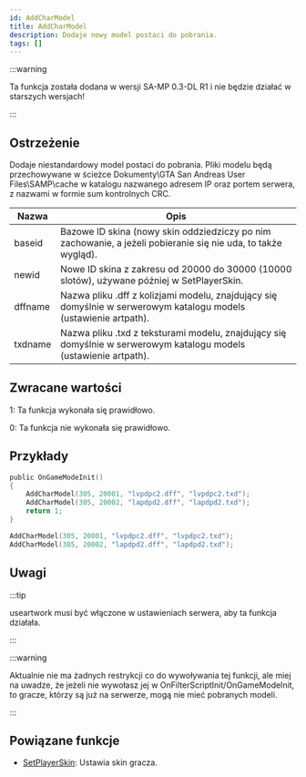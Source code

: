 ```yaml
---
id: AddCharModel
title: AddCharModel
description: Dodaje nowy model postaci do pobrania.
tags: []
---
```


:::warning

Ta funkcja została dodana w wersji SA-MP 0.3-DL R1 i nie będzie działać w starszych wersjach!

:::

## Ostrzeżenie

Dodaje niestandardowy model postaci do pobrania. Pliki modelu będą przechowywane w ścieżce Dokumenty\GTA San Andreas User Files\SAMP\cache w katalogu nazwanego adresem IP oraz portem serwera, z nazwami w formie sum kontrolnych CRC.

| Nazwa   | Opis                                                                                                              |
| ------- | ----------------------------------------------------------------------------------------------------------------- |
| baseid  | Bazowe ID skina (nowy skin oddziedziczy po nim zachowanie, a jeżeli pobieranie się nie uda, to także wygląd).       |
| newid   | Nowe ID skina z zakresu od 20000 do 30000 (10000 slotów), używane później w SetPlayerSkin.                        |
| dffname | Nazwa pliku .dff z kolizjami modelu, znajdujący się domyślnie w serwerowym katalogu models (ustawienie artpath).  |
| txdname | Nazwa pliku .txd z teksturami modelu, znajdujący się domyślnie w serwerowym katalogu models (ustawienie artpath). |

## Zwracane wartości

1: Ta funkcja wykonała się prawidłowo.

0: Ta funkcja nie wykonała się prawidłowo.

## Przykłady

```c
public OnGameModeInit()
{
    AddCharModel(305, 20001, "lvpdpc2.dff", "lvpdpc2.txd");
    AddCharModel(305, 20002, "lapdpd2.dff", "lapdpd2.txd");
    return 1;
}
```

```c
AddCharModel(305, 20001, "lvpdpc2.dff", "lvpdpc2.txd");
AddCharModel(305, 20002, "lapdpd2.dff", "lapdpd2.txd");
```

## Uwagi

:::tip

useartwork musi być włączone w ustawieniach serwera, aby ta funkcja działała.

:::

:::warning

Aktualnie nie ma żadnych restrykcji co do wywoływania tej funkcji, ale miej na uwadze, że jeżeli nie wywołasz jej w OnFilterScriptInit/OnGameModeInit, to gracze, którzy są już na serwerze, mogą nie mieć pobranych modeli.

:::

## Powiązane funkcje

- [SetPlayerSkin](SetPlayerSkin.md): Ustawia skin gracza.
